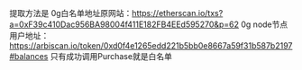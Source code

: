 提取方法是
0g白名单地址原网站：https://etherscan.io/txs?a=0xF39c410Dac956BA98004f411E182FB4EEd595270&p=62
0g node节点用户地址：https://arbiscan.io/token/0xd0f4e1265edd221b5bb0e8667a59f31b587b2197#balances
只有成功调用Purchase就是白名单
